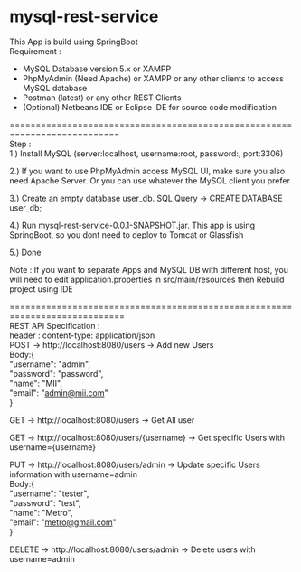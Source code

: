 # mysql-rest-service
This App is build using SpringBoot  
Requirement :
- MySQL Database version 5.x or XAMPP
- PhpMyAdmin (Need Apache) or XAMPP or any other clients to access MySQL database
- Postman (latest) or any other REST Clients
- (Optional) Netbeans IDE or Eclipse IDE for source code modification

===========================================================================  
Step :  
1.) Install MySQL (server:localhost, username:root, password:, port:3306)  

2.) If you want to use PhpMyAdmin access MySQL UI, make sure you also need Apache Server. Or you can use whatever the MySQL client you prefer  

3.) Create an empty database user_db. SQL Query -> CREATE DATABASE user_db;  

4.) Run mysql-rest-service-0.0.1-SNAPSHOT.jar. This app is using SpringBoot, so you dont need to deploy to Tomcat or Glassfish  

5.) Done  

Note : If you want to separate Apps and MySQL DB with different host, you will need to edit application.properties in src/main/resources then Rebuild project using IDE  

============================================================================  
REST API Specification :  
header : content-type: application/json  
POST -> http://localhost:8080/users -> Add new Users  
Body:{  
 "username": "admin",  
 "password": "password",  
 "name": "MII",  
 "email": "admin@mii.com"  
}  

GET -> http://localhost:8080/users -> Get All user  

GET -> http://localhost:8080/users/{username} -> Get specific Users with username={username}  

PUT -> http://localhost:8080/users/admin -> Update specific Users information with username=admin  
Body:{  
 "username": "tester",  
 "password": "test",  
 "name": "Metro",  
 "email": "metro@gmail.com"  
}  

DELETE -> http://localhost:8080/users/admin -> Delete users with username=admin  
